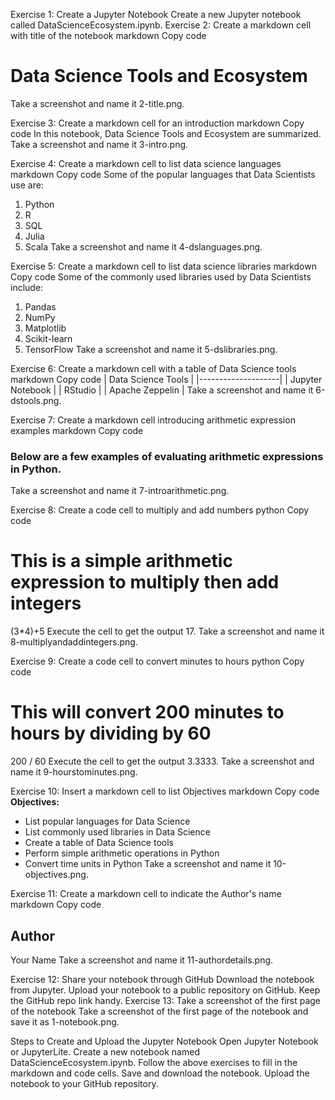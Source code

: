 Exercise 1: Create a Jupyter Notebook
Create a new Jupyter notebook called DataScienceEcosystem.ipynb.
Exercise 2: Create a markdown cell with title of the notebook
markdown
Copy code
# Data Science Tools and Ecosystem
Take a screenshot and name it 2-title.png.

Exercise 3: Create a markdown cell for an introduction
markdown
Copy code
In this notebook, Data Science Tools and Ecosystem are summarized.
Take a screenshot and name it 3-intro.png.

Exercise 4: Create a markdown cell to list data science languages
markdown
Copy code
Some of the popular languages that Data Scientists use are:
1. Python
2. R
3. SQL
4. Julia
5. Scala
Take a screenshot and name it 4-dslanguages.png.

Exercise 5: Create a markdown cell to list data science libraries
markdown
Copy code
Some of the commonly used libraries used by Data Scientists include:
1. Pandas
2. NumPy
3. Matplotlib
4. Scikit-learn
5. TensorFlow
Take a screenshot and name it 5-dslibraries.png.

Exercise 6: Create a markdown cell with a table of Data Science tools
markdown
Copy code
| Data Science Tools |
|--------------------|
| Jupyter Notebook   |
| RStudio            |
| Apache Zeppelin    |
Take a screenshot and name it 6-dstools.png.

Exercise 7: Create a markdown cell introducing arithmetic expression examples
markdown
Copy code
### Below are a few examples of evaluating arithmetic expressions in Python.
Take a screenshot and name it 7-introarithmetic.png.

Exercise 8: Create a code cell to multiply and add numbers
python
Copy code
# This is a simple arithmetic expression to multiply then add integers
(3*4)+5
Execute the cell to get the output 17. Take a screenshot and name it 8-multiplyandaddintegers.png.

Exercise 9: Create a code cell to convert minutes to hours
python
Copy code
# This will convert 200 minutes to hours by dividing by 60
200 / 60
Execute the cell to get the output 3.3333. Take a screenshot and name it 9-hourstominutes.png.

Exercise 10: Insert a markdown cell to list Objectives
markdown
Copy code
**Objectives:**
- List popular languages for Data Science
- List commonly used libraries in Data Science
- Create a table of Data Science tools
- Perform simple arithmetic operations in Python
- Convert time units in Python
Take a screenshot and name it 10-objectives.png.

Exercise 11: Create a markdown cell to indicate the Author's name
markdown
Copy code
## Author
Your Name
Take a screenshot and name it 11-authordetails.png.

Exercise 12: Share your notebook through GitHub
Download the notebook from Jupyter.
Upload your notebook to a public repository on GitHub.
Keep the GitHub repo link handy.
Exercise 13: Take a screenshot of the first page of the notebook
Take a screenshot of the first page of the notebook and save it as 1-notebook.png.

Steps to Create and Upload the Jupyter Notebook
Open Jupyter Notebook or JupyterLite.
Create a new notebook named DataScienceEcosystem.ipynb.
Follow the above exercises to fill in the markdown and code cells.
Save and download the notebook.
Upload the notebook to your GitHub repository.
